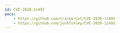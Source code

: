 ```yaml
---
id: CVE-2020-11492
pocs:
    - https://github.com/CrackerCat/CVE-2020-11492
    - https://github.com/joshfinley/CVE-2020-11492
---
```

